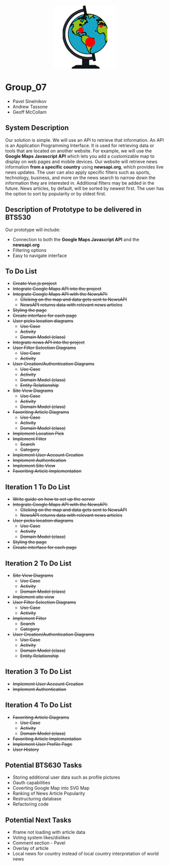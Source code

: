 <p align="center">
    <img width="200" height="200" src="./client/src/assets/logo.png">
</p>


# Group_07

- Pavel Sinelnikov
- Andrew Tassone
- Geoff McCollam

## System Description

Our solution is simple. We will use an API to retrieve that information. An API is an Application Programming Interface. It is used for retrieving data or tools that are located on another website. For example, we will use the **Google Maps Javascript API** which lets you add a customizable map to display on web pages and mobile devices. Our website will retrieve news information **from a specific country** using **newsapi.org**, which provides live news updates. The user can also apply specific filters such as sports, technology, business, and more on the news search to narrow down the information they are interested in. Additional filters may be added in the future. News articles, by default, will be sorted by newest first. The user has the option to sort by popularity or by oldest first.

## Description of Prototype to be delivered in BTS530

Our prototype will include:

- Connection to both the **Google Maps Javascript API** and the **newsapi.org**
- Filtering options
- Easy to navigate interface

## To Do List

- ~~Create Vue.js project~~
- ~~Integrate Google Maps API into the project~~
- ~~Integrate Google Maps API with the NewsAPI:~~
  - ~~Clicking on the map and data gets sent to NewsAPI~~
  - ~~NewsAPI returns data with relevant news articles~~
- ~~Styling the page~~
- ~~Create interface for each page~~
- ~~User picks location diagrams~~
  - ~~Use Case~~
  - ~~Activity~~
  - ~~Domain Model (class)~~
- ~~Integrate news API into the project~~
- ~~User Filter Selection Diagrams~~
  - ~~Use Case~~
  - ~~Activity~~
- ~~User Creation/Authentication Diagrams~~
  - ~~Use Case~~
  - ~~Activity~~
  - ~~Domain Model (class)~~
  - ~~Entity Relationship~~
- ~~Site View Diagrams~~
  - ~~Use Case~~
  - ~~Activity~~
  - ~~Domain Model (class)~~
- ~~Favoriting Article Diagrams~~
  - ~~Use Case~~
  - ~~Activity~~
  - ~~Domain Model (class)~~
- ~~Implement Location Pick~~
- ~~Implement Filter~~
  - ~~Search~~
  - ~~Category~~
- ~~Implement User Account Creation~~
- ~~Implement Authentication~~
- ~~Implement Site View~~
- ~~Favoriting Article Implementation~~

## Iteration 1 To Do List

- ~~Write guide on how to set up the server~~
- ~~Integrate Google Maps API with the NewsAPI:~~
  - ~~Clicking on the map and data gets sent to NewsAPI~~
  - ~~NewsAPI returns data with relevant news articles~~
- ~~User picks location diagrams~~
  - ~~Use Case~~
  - ~~Activity~~
  - ~~Domain Model (class)~~
- ~~Styling the page~~
- ~~Create interface for each page~~

## Iteration 2 To Do List

- ~~Site View Diagrams~~
  - ~~Use Case~~
  - ~~Activity~~
  - ~~Domain Model (class)~~
- ~~Implement site view~~
- ~~User Filter Selection Diagrams~~
  - ~~Use Case~~
  - ~~Activity~~
- ~~Implement Filter~~
  - ~~Search~~
  - ~~Category~~
- ~~User Creation/Authentication Diagrams~~
  - ~~Use Case~~
  - ~~Activity~~
  - ~~Domain Model (class)~~
  - ~~Entity Relationship~~

## Iteration 3 To Do List

- ~~Implement User Account Creation~~
- ~~Implement Authentication~~

## Iteration 4 To Do List

- ~~Favoriting Article Diagrams~~
  - ~~Use Case~~
  - ~~Activity~~
  - ~~Domain Model (class)~~
- ~~Favoriting Article Implementation~~
- ~~Implement User Profile Page~~
- ~~User History~~

## Potential BTS630 Tasks

- Storing additional user data such as profile pictures
- Oauth capabilities
- Coverting Google Map into SVG Map
- Ranking of News Article Popularity
- Restructuring database
- Refactoring code

## Potential Next Tasks

- Iframe not loading with article data
- Voting system likes/dislikes
- Comment section - Pavel
- Overlay of article
- Local news for country instead of local country interpretation of world news



